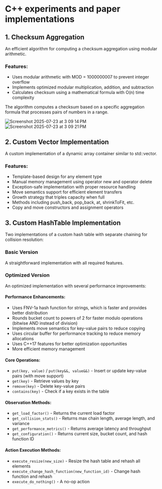 # C++ experiments and paper implementations

## 1. Checksum Aggregation

An efficient algorithm for computing a checksum aggregation using modular arithmetic.

### Features:
- Uses modular arithmetic with MOD = 1000000007 to prevent integer overflow
- Implements optimized modular multiplication, addition, and subtraction
- Calculates checksum using a mathematical formula with O(n) time complexity

The algorithm computes a checksum based on a specific aggregation formula that processes pairs of numbers in a range.

![Screenshot 2025-07-23 at 3 09 14 PM](https://github.com/user-attachments/assets/88602635-0d0b-41a5-857f-4be98d948f80)
![Screenshot 2025-07-23 at 3 09 21 PM](https://github.com/user-attachments/assets/9cc193b0-8fee-40c0-9f37-554786861fcd)

## 2. Custom Vector Implementation

A custom implementation of a dynamic array container similar to std::vector.

### Features:
- Template-based design for any element type
- Manual memory management using operator new and operator delete
- Exception-safe implementation with proper resource handling
- Move semantics support for efficient element transfers
- Growth strategy that triples capacity when full
- Methods including push_back, pop_back, at, shrinkToFit, etc.
- Copy and move constructors and assignment operators

## 3. Custom HashTable Implementation

Two implementations of a custom hash table with separate chaining for collision resolution:

### Basic Version

A straightforward implementation with all required features.

### Optimized Version

An optimized implementation with several performance improvements:

#### Performance Enhancements:
- Uses FNV-1a hash function for strings, which is faster and provides better distribution
- Rounds bucket count to powers of 2 for faster modulo operations (bitwise AND instead of division)
- Implements move semantics for key-value pairs to reduce copying
- Uses circular buffer for performance tracking to reduce memory allocations
- Uses C++17 features for better optimization opportunities
- More efficient memory management

#### Core Operations:
- `put(key, value)` / `put(key&&, value&&)` - Insert or update key-value pairs (with move support)
- `get(key)` - Retrieve values by key
- `remove(key)` - Delete key-value pairs
- `contains(key)` - Check if a key exists in the table

#### Observation Methods:
- `get_load_factor()` - Returns the current load factor
- `get_collision_stats()` - Returns max chain length, average length, and variance
- `get_performance_metrics()` - Returns average latency and throughput
- `get_configuration()` - Returns current size, bucket count, and hash function ID

#### Action Execution Methods:
- `execute_resize(new_size)` - Resize the hash table and rehash all elements
- `execute_change_hash_function(new_function_id)` - Change hash function and rehash
- `execute_do_nothing()` - A no-op action
